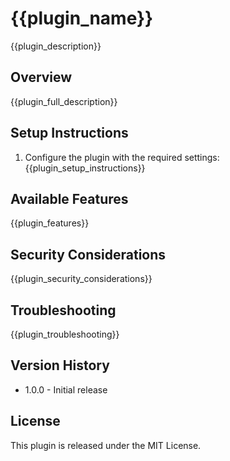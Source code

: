 # {{plugin_name}}

{{plugin_description}}

## Overview

{{plugin_full_description}}

## Setup Instructions

1. Configure the plugin with the required settings:
   {{plugin_setup_instructions}}

## Available Features

{{plugin_features}}

## Security Considerations

{{plugin_security_considerations}}

## Troubleshooting

{{plugin_troubleshooting}}

## Version History

- 1.0.0 - Initial release

## License

This plugin is released under the MIT License.
